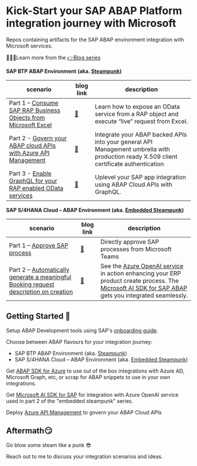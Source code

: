 # Kick-Start your SAP ABAP Platform integration journey with Microsoft

Repos containing artifacts for the SAP ABAP environment integration with Microsoft services.

👩🏽‍🎓Learn more from the [👉Blog series](https://blogs.sap.com/2023/06/06/kick-start-your-sap-abap-platform-integration-journey-with-microsoft/)

**SAP BTP ABAP Environment (aka. [Steampunk](https://discovery-center.cloud.sap/serviceCatalog/abap-environment?region=all&tab=feature))**

| scenario | blog link | description |
| --- | --- | --- |
| Part 1 – [Consume SAP RAP Business Objects from Microsoft Excel](./steampunk-part1) | [🔗](https://blogs.sap.com/2023/06/20/sap-btp-abap-environment-integration-journey-with-microsoft-part-1/) | Learn how to expose an OData service from a RAP object and execute “live” request from Excel. |
| Part 2 - [Govern your ABAP cloud APIs with Azure API Management](./steampunk-part2) | [🔗](https://blogs.sap.com/2023/07/14/sap-btp-abap-environment-integration-journey-with-microsoft-part-2-using-api-management/) | Integrate your ABAP backed APIs into your general API Management umbrella with production ready X.509 client certificate authentication |
| Part 3 - [Enable GraphQL for your RAP enabled OData services](./steampunk-part3) | [🔗](https://blogs.sap.com/2023/07/20/sap-btp-abap-environment-integration-journey-with-microsoft-part-3/) | Uplevel your SAP app integration using ABAP Cloud APIs with GraphQL. |

**SAP S/4HANA Cloud  – ABAP Environment (aka. [Embedded Steampunk](https://blogs.sap.com/2022/10/25/how-to-use-embedded-steampunk-in-sap-s-4hana-cloud-private-edition-and-in-on-premise-the-new-abap-extensibility-guide/))**

| scenario | blog link | description |
| --- | --- | --- |
| Part 1 – [Approve SAP process](./embedded-steampunk-part1) | [🔗](https://blogs.sap.com/2023/06/30/sap-s-4hana-cloud-abap-environment-integration-journey-with-microsoft-part-1/) | Directly approve SAP processes from Microsoft Teams |
| Part 2 – [Automatically generate a meaningful Booking request description on creation](./embedded-steampunk-part2) | [🔗](https://blogs.sap.com/2023/08/15/sap-s-4hana-cloud-abap-environment-integration-journey-with-microsoft-part-2/) | See the [Azure OpenAI service](https://learn.microsoft.com/azure/ai-services/openai/overview) in action enhancing your ERP product create process. The [Microsoft AI SDK for SAP ABAP](https://microsoft.github.io/aisdkforsapabap/) gets you integrated seamlessly. |

## Getting Started 🚀

Setup ABAP Development tools using SAP's [onboarding guide](https://developers.sap.com/tutorials/abap-environment-trial-onboarding.html#146ad3ba-8f2e-454b-93f2-0bbd1dc0ae1f).

Choose between ABAP flavours for your integration journey:

- SAP BTP ABAP Environment (aka. [Steampunk](https://discovery-center.cloud.sap/serviceCatalog/abap-environment?region=all&tab=feature))
- SAP S/4HANA Cloud  – ABAP Environment (aka. [Embedded Steampunk](https://blogs.sap.com/2022/10/25/how-to-use-embedded-steampunk-in-sap-s-4hana-cloud-private-edition-and-in-on-premise-the-new-abap-extensibility-guide/))

Get [ABAP SDK for Azure](https://github.com/microsoft/ABAP-SDK-for-Azure) to use out of the box integrations with Azure AD, Microsoft Graph, etc, or scrap for ABAP snippets to use in your own integrations.

Get [Microsoft AI SDK for SAP](https://microsoft.github.io/aisdkforsapabap/) for integration with Azure OpenAI service used in part 2 of the "embedded steampunk" series.

Deploy [Azure API Management](https://learn.microsoft.com/azure/api-management/get-started-create-service-instance) to govern your ABAP Cloud APIs

## Aftermath😏

Go blow some steam like a punk 😎

Reach out to me to discuss your integration scenarios and ideas.
